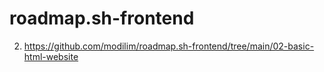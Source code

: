 # roadmap.sh-frontend
2. https://github.com/modilim/roadmap.sh-frontend/tree/main/02-basic-html-website
